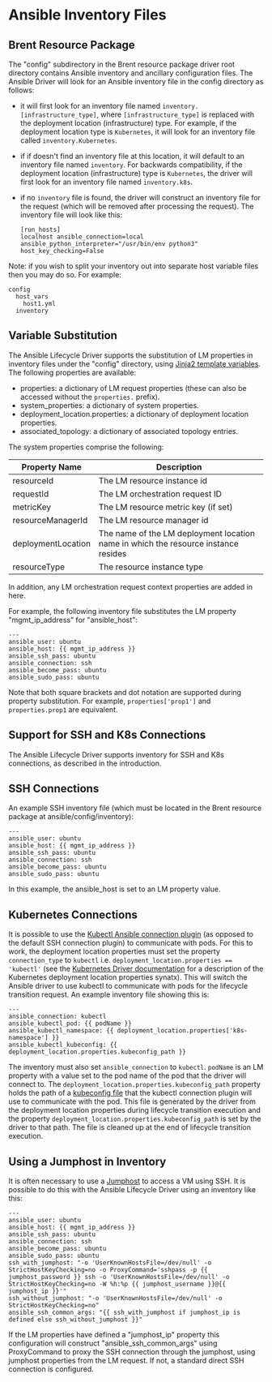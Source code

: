 # Ansible Inventory Files

## Brent Resource Package

The "config" subdirectory in the Brent resource package driver root directory contains Ansible inventory and ancillary configuration files. The Ansible Driver will look for an Ansible inventory file in the config directory as follows:

* it will first look for an inventory file named `inventory.[infrastructure_type]`, where `[infrastructure_type]` is replaced with the deployment location (infrastructure) type. For example, if the deployment location type is `Kubernetes`, it will look for an inventory file called `inventory.Kubernetes`.
* if if doesn't find an inventory file at this location, it will default to an inventory file named `inventory`. For backwards compatibility, if the deployment location (infrastructure) type is `Kubernetes`, the driver will first look for an inventory file named `inventory.k8s`.
* if no `inventory` file is found, the driver will construct an inventory file for the request (which will be removed after processing the request). The inventory file will look like this:

  ```
  [run_hosts]
  localhost ansible_connection=local ansible_python_interpreter="/usr/bin/env python3" host_key_checking=False
  ```

Note: if you wish to split your inventory out into separate host variable files then you may do so. For example:

```
config
  host_vars
    host1.yml
  inventory
```

## Variable Substitution

The Ansible Lifecycle Driver supports the substitution of LM properties in inventory files under the "config" directory, using [Jinja2 template variables](https://jinja.palletsprojects.com/en/2.10.x/templates/#variables). The following properties are available:

* properties: a dictionary of LM request properties (these can also be accessed without the `properties.` prefix).
* system_properties: a dictionary of system properties.
* deployment_location.properties: a dictionary of deployment location properties.
* associated_topology: a dictionary of associated topology entries.

The system properties comprise the following:

| Property Name  | Description |
| ------------------------- | -------------- |
| resourceId                | The LM resource instance id |
| requestId                         | The LM orchestration request ID     |
| metricKey                         | The LM resource metric key (if set)     |
| resourceManagerId                         | The LM resource manager id     |
| deploymentLocation                         | The name of the LM deployment location name in which the resource instance resides    |
| resourceType                         | The resource instance type |

In addition, any LM orchestration request context properties are added in here.

For example, the following inventory file substitutes the LM property "mgmt_ip_address" for "ansible_host":

```
---
ansible_user: ubuntu
ansible_host: {{ mgmt_ip_address }}
ansible_ssh_pass: ubuntu
ansible_connection: ssh
ansible_become_pass: ubuntu
ansible_sudo_pass: ubuntu
```

Note that both square brackets and dot notation are supported during property substitution. For example, `properties['prop1']` and `properties.prop1` are equivalent.

## Support for SSH and K8s Connections

The Ansible Lifecycle Driver supports inventory for SSH and K8s connections, as described in the introduction.

## SSH Connections

An example SSH inventory file (which must be located in the Brent resource package at ansible/config/inventory):

```
---
ansible_user: ubuntu
ansible_host: {{ mgmt_ip_address }}
ansible_ssh_pass: ubuntu
ansible_connection: ssh
ansible_become_pass: ubuntu
ansible_sudo_pass: ubuntu
```

In this example, the ansible_host is set to an LM property value.

## Kubernetes Connections

It is possible to use the [Kubectl Ansible connection plugin](https://docs.ansible.com/ansible/2.7/plugins/connection/kubectl.html) (as opposed to the default SSH connection plugin) to communicate with pods. For this to work, the deployment location properties must set the property `connection_type` to `kubectl` i.e. `deployment_location.properties == 'kubectl'` (see the [Kubernetes Driver documentation](https://github.com/accanto-systems/kubernetes-driver/blob/master/docs/user-guide/deployment-locations.md) for a description of the Kubernetes deployment location properties synatx). This will switch the Ansible driver to use kubectl to communicate with pods for the lifecycle transition request. An example inventory file showing this is:

```
---
ansible_connection: kubectl
ansible_kubectl_pod: {{ podName }}
ansible_kubectl_namespace: {{ deployment_location.properties['k8s-namespace'] }}
ansible_kubectl_kubeconfig: {{ deployment_location.properties.kubeconfig_path }}
```

The inventory must also set `ansible_connection` to `kubectl`. `podName` is an LM property with a value set to the pod name of the pod that the driver will connect to. The `deployment_location.properties.kubeconfig_path` property holds the path of a [kubeconfig file](https://kubernetes.io/docs/concepts/configuration/organize-cluster-access-kubeconfig/) that the kubectl connection plugin will use to communicate with the pod. This file is generated by the driver from the deployment location properties during lifecycle transition execution and the property `deployment_location.properties.kubeconfig_path` is set by the driver to that path. The file is cleaned up at the end of lifecycle transition execution.

## Using a Jumphost in Inventory

It is often necessary to use a [Jumphost](https://docs.ansible.com/ansible/latest/reference_appendices/faq.html#how-do-i-configure-a-jump-host-to-access-servers-that-i-have-no-direct-access-to) to access a VM using SSH. It is possible to do this with the Ansible Lifecycle Driver using an inventory like this:

```
---
ansible_user: ubuntu
ansible_host: {{ mgmt_ip_address }}
ansible_ssh_pass: ubuntu
ansible_connection: ssh
ansible_become_pass: ubuntu
ansible_sudo_pass: ubuntu
ssh_with_jumphost: "-o 'UserKnownHostsFile=/dev/null' -o StrictHostKeyChecking=no -o ProxyCommand='sshpass -p {{ jumphost_password }} ssh -o 'UserKnownHostsFile=/dev/null' -o StrictHostKeyChecking=no -W %h:%p {{ jumphost_username }}@{{ jumphost_ip }}'"
ssh_without_jumphost: "-o 'UserKnownHostsFile=/dev/null' -o StrictHostKeyChecking=no"
ansible_ssh_common_args: "{{ ssh_with_jumphost if jumphost_ip is defined else ssh_without_jumphost }}"
```

If the LM properties have defined a "jumphost_ip" property this configuration will construct "ansible_ssh_common_args" using ProxyCommand to proxy the SSH connection through the jumphost, using jumphost properties from the LM request. If not, a standard direct SSH connection is configured.
